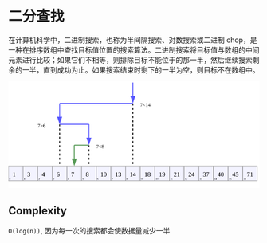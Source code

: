 # 二分查找

在计算机科学中，二进制搜索，也称为半间隔搜索、对数搜索或二进制 chop，是一种在排序数组中查找目标值位置的搜索算法。二进制搜索将目标值与数组的中间元素进行比较；如果它们不相等，则排除目标不能位于的那一半，然后继续搜索剩余的一半，直到成功为止。如果搜索结束时剩下的一半为空，则目标不在数组中。

![binary search](./binary-search.svg)

## Complexity

`O(log(n))`, 因为每一次的搜索都会使数据量减少一半
